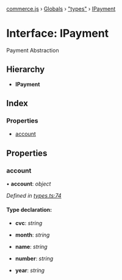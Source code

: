 [commerce.js](../README.md) › [Globals](../globals.md) › ["types"](../modules/_types_.md) › [IPayment](_types_.ipayment.md)

# Interface: IPayment

Payment Abstraction

## Hierarchy

* **IPayment**

## Index

### Properties

* [account](_types_.ipayment.md#account)

## Properties

###  account

• **account**: *object*

*Defined in [types.ts:74](https://github.com/shopjs/commerce.js/blob/772e922/src/types.ts#L74)*

#### Type declaration:

* **cvc**: *string*

* **month**: *string*

* **name**: *string*

* **number**: *string*

* **year**: *string*
